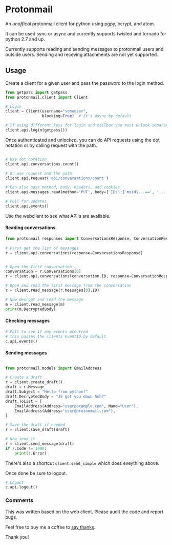 # Protonmail

An _unoffical_ protonmail client for python using pgpy, bcrypt, and atom. 

It can be used sync or async and currently supports twisted and tornado for
python 2.7 and up.

Currently supports reading and sending messages to protonmail users and outside
users. Sending and receving attachments are not yet supported.


## Usage

Create a client for a given user and pass the password to the login method.

```python
from getpass import getpass
from protonmail.client import Client

# Login
client = Client(username="someuser", 
                blocking=True)  # It's async by default

# If using different keys for login and mailbox you must unlock separately                
client.api.login(getpass())

```

Once authenticated and unlocked, you can do API requests using the dot 
notation or by calling request with the path. 

```python

# Use dot notation 
client.api.conversations.count()

# Or use request and the path
client.api.request('api/conversations/count')

# Can also pass method, body, headers, and cookies
client.api.messages.read(method='PUT', body={'IDs':['msid1...==', '...']})

# Poll for updates
client.api.events()


```

Use the webclient to see what API's are available.

#### Reading conversations


```python
from protonmail responses import ConversationsResponse, ConversationResponse 
 
# First get the list of messages
r = client.api.conversations(response=ConversationsResponse)


# Open the first conversation
conversation = r.Conversations[0]
r = client.api.conversations(conversation.ID, response=ConversationResponse)

# Open and read the first message from the conversation
r = client.read_message(r.Messages[0].ID)

# Now decrypt and read the message
m = client.read_message(m)
print(m.DecryptedBody)


```

#### Checking messages

```python
# Poll to see if any events occurred
# this passes the clients EventID by default
c.api.events() 

```

#### Sending messages

```python

from protonmail.models import EmailAddress

# Create a draft
r = client.create_draft()
draft = r.Message
draft.Subject = "Hello from python!"
draft.DecryptedBody = "JS got you down huh?"
draft.ToList = [
    EmailAddress(Address="user@example.com", Name="User"), 
    EmailAddress(Address="user@protonmail.com"), 
]

# Save the draft if needed
r = client.save_draft(draft)

# Now send it
r = client.send_message(draft)
if r.Code != 1000:
    print(r.Error)

```

There's also a shortcut `client.send_simple` which does eveything above.

Once done be sure to logout. 

```python
# Logout
c.api.logout()
```


### Comments

This was written based on the web client. Please audit the code and report bugs.

Feel free to buy me a coffee to [say thanks](https://www.codelv.com/donate/).

Thank you!
